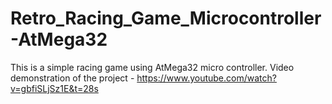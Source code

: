 # Retro_Racing_Game_Microcontroller-AtMega32
This is a simple racing game using AtMega32 micro controller.
Video demonstration of the project - https://www.youtube.com/watch?v=gbfiSLjSz1E&t=28s
